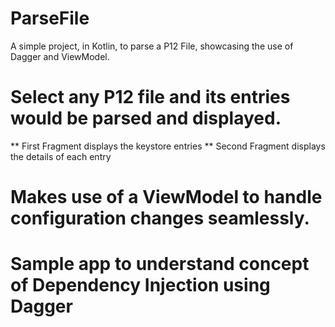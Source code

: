 # ParseFile
A simple project, in Kotlin, to parse a P12 File, showcasing the use of Dagger and ViewModel. 

# Select any P12 file and its entries would be parsed and displayed.
  ** First Fragment displays the keystore entries
  ** Second Fragment displays the details of each entry
# Makes use of a ViewModel to handle configuration changes seamlessly.
# Sample app to understand concept of Dependency Injection using Dagger

